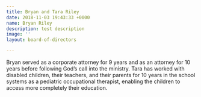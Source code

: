 ```yaml
---
title: Bryan and Tara Riley
date: 2018-11-03 19:43:33 +0000
name: Bryan Riley
description: test description
image: ''
layout: board-of-directors

---
```

Bryan served as a corporate attorney for 9 years and as an attorney for 10 years before following God’s call into the ministry. Tara has worked with disabled children, their teachers, and their parents for 10 years in the school systems as a pediatric occupational therapist, enabling the children to access more completely their education.